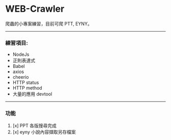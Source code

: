 # WEB-Crawler

爬蟲的小專案練習，目前可爬 PTT, EYNY。

---

### 練習項目:

- NodeJs
- 正則表達式
- Babel
- axios
- cheerio
- HTTP status
- HTTP method
- 大量的應用 devtool

---

### 功能

1. [x] PPT 各版搜尋完成
1. [x] eyny 小說內容擷取另存檔案
